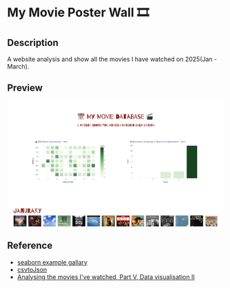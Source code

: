 # My Movie Poster Wall 🎞️
## Description
A website analysis and show all the movies I have watched on 2025(Jan - March).
## Preview
  <img src="preview.png" alt="preview" width="600">

## Reference
- [seaborn example gallary](https://seaborn.pydata.org/examples/index.html)
- [csvtoJson](https://csvjson.com)
- [Analysing the movies I've watched, Part V, Data visualisation II](https://lovkush-a.github.io/blog/python/data%20science/2020/09/02/mymovies5.html)